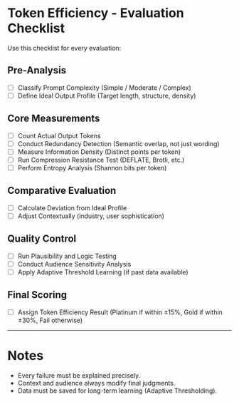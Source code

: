 # Token Efficiency - Evaluation Checklist

Use this checklist for every evaluation:

## Pre-Analysis

- [ ] Classify Prompt Complexity (Simple / Moderate / Complex)
- [ ] Define Ideal Output Profile (Target length, structure, density)

## Core Measurements

- [ ] Count Actual Output Tokens
- [ ] Conduct Redundancy Detection (Semantic overlap, not just wording)
- [ ] Measure Information Density (Distinct points per token)
- [ ] Run Compression Resistance Test (DEFLATE, Brotli, etc.)
- [ ] Perform Entropy Analysis (Shannon bits per token)

## Comparative Evaluation

- [ ] Calculate Deviation from Ideal Profile
- [ ] Adjust Contextually (industry, user sophistication)

## Quality Control

- [ ] Run Plausibility and Logic Testing
- [ ] Conduct Audience Sensitivity Analysis
- [ ] Apply Adaptive Threshold Learning (if past data available)

## Final Scoring

- [ ] Assign Token Efficiency Result (Platinum if within ±15%, Gold if within ±30%, Fail otherwise)

---

# Notes

- Every failure must be explained precisely.
- Context and audience always modify final judgments.
- Data must be saved for long-term learning (Adaptive Thresholding).
